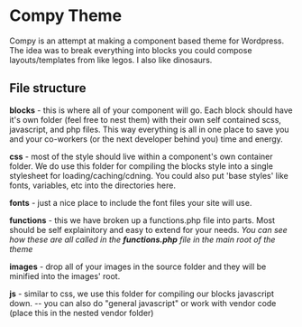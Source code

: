 # Compy Theme
Compy is an attempt at making a component based theme for Wordpress.  The idea was to break everything into blocks you could compose layouts/templates from like legos.  I also like dinosaurs.

## File structure
**blocks** - this is where all of your component will go.  Each block should have it's own folder (feel free to nest them) with their own self contained scss, javascript, and php files.   This way everything is all in one place to save you and your co-workers (or the next developer behind you) time and energy.

**css** - most of the style should live within a component's own container folder.  We do use this folder for compiling the blocks style into a single stylesheet for loading/caching/cdning.  You could also put 'base styles' like fonts, variables, etc into the directories here.

**fonts** - just a nice place to include the font files your site will use.

**functions** - this we have broken up a functions.php file into parts.  Most should be self explainitory and easy to extend for your needs.  *You can see how these are all called in the **functions.php** file in the main root of the theme*

**images** - drop all of your images in the source folder and they will be minified into the images' root.

**js** - similar to css, we use this folder for compiling our blocks javascript down.  -- you can also do "general javascript" or work with vendor code (place this in the nested vendor folder)



